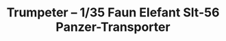 ---
layout: product
title: "Trumpeter – 1/35 Faun Elefant Slt-56 Panzer-Transporter"
price: "9300" 
desc: "N/A"
img_path: "/assets/img/TRU00203.webp"
brand: "N/A"
available: false
special_offer: false
new: false
soon: false
cat: "010000"
subcat: "013400"
subsubcat: "0N/A"
sifra: "TRU00203"
popular: false
---